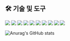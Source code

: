 ## 🛠 기술 및 도구
<a href="" target="_blank"><img src="https://img.shields.io/badge/JavaScript-F7DF1E?style=for-the-badge&logo=JavaScript&logoColor=white"/></a>
<a href="" target="_blank"><img src="https://img.shields.io/badge/TypeScript-3178C6?style=for-the-badge&logo=TypeScript&logoColor=white"/></a>
<a href="" target="_blank"><img src="https://img.shields.io/badge/Vue.js-4FC08D?style=for-the-badge&logo=Vue.js&logoColor=white"/></a>
<a href="" target="_blank"><img src="https://img.shields.io/badge/Nuxt.js-00DC82?style=for-the-badge&logo=Nuxt.js&logoColor=white"/></a>
<a href="" target="_blank"><img src="https://img.shields.io/badge/Flutter-02569B?style=for-the-badge&logo=Flutter&logoColor=white"/></a>
<a href="" target="_blank"><img src="https://img.shields.io/badge/HTML5-E34F26?style=for-the-badge&logo=HTML5&logoColor=white"/></a>
<a href="" target="_blank"><img src="https://img.shields.io/badge/CSS3-1572B6?style=for-the-badge&logo=CSS3&logoColor=white"/></a>
<a href="" target="_blank"><img src="https://img.shields.io/badge/UnoCSS-333333?style=for-the-badge&logo=UnoCSS&logoColor=white"/></a>
<a href="" target="_blank"><img src="https://img.shields.io/badge/Tailwind CSS-06B6D4?style=for-the-badge&logo=Tailwind CSS&logoColor=white"/></a>
<a href="" target="_blank"><img src="https://img.shields.io/badge/Firebase-FFCA28?style=for-the-badge&logo=Firebase&logoColor=white"/></a>

![Anurag's GitHub stats](https://github-readme-stats.vercel.app/api?username=dayeon5952&show_icons=true&theme=blueberry&count_private=true)
